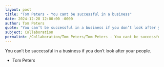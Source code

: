 ```yaml
---
layout: post
title: "Tom Peters - You cant be successful in a business"
date: 2024-12-28 12:00:00 -0000
author: Tom Peters
quote: "You can’t be successful in a business if you don’t look after your people."
subject: Collaboration
permalink: /Collaboration/Tom Peters/Tom Peters - You cant be successful in a business
---
```


You can’t be successful in a business if you don’t look after your people.

- Tom Peters
